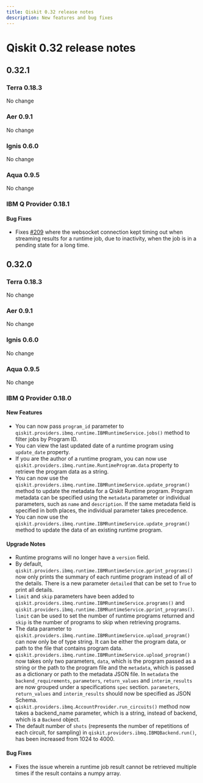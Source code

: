 ```yaml
---
title: Qiskit 0.32 release notes
description: New features and bug fixes
---
```


# Qiskit 0.32 release notes

## 0.32.1

<span id="terra-0-18-3" />

### Terra 0.18.3

No change

<span id="id193" />

### Aer 0.9.1

No change

<span id="ignis-0-6-0" />

### Ignis 0.6.0

No change

<span id="aqua-0-9-5" />

### Aqua 0.9.5

No change

<span id="ibm-q-provider-0-18-1" />

<span id="release-notes-0-18-1-ibmq" />

### IBM Q Provider 0.18.1

<span id="release-notes-0-18-1-ibmq-bug-fixes" />

<span id="id194" />

#### Bug Fixes

*   Fixes [#209](https://github.com/Qiskit-Partners/qiskit-ibm/issues/209) where the websocket connection kept timing out when streaming results for a runtime job, due to inactivity, when the job is in a pending state for a long time.

<span id="qiskit-0-32-0" />

## 0.32.0

<span id="id195" />

### Terra 0.18.3

No change

<span id="id196" />

### Aer 0.9.1

No change

<span id="id197" />

### Ignis 0.6.0

No change

<span id="id198" />

### Aqua 0.9.5

No change

<span id="ibm-q-provider-0-18-0" />

<span id="release-notes-0-18-0-ibmq" />

### IBM Q Provider 0.18.0

<span id="release-notes-0-18-0-ibmq-new-features" />

<span id="id199" />

#### New Features

*   You can now pass `program_id` parameter to `qiskit.providers.ibmq.runtime.IBMRuntimeService.jobs()` method to filter jobs by Program ID.
*   You can view the last updated date of a runtime program using `update_date` property.
*   If you are the author of a runtime program, you can now use `qiskit.providers.ibmq.runtime.RuntimeProgram.data` property to retrieve the program data as a string.
*   You can now use the `qiskit.providers.ibmq.runtime.IBMRuntimeService.update_program()` method to update the metadata for a Qiskit Runtime program. Program metadata can be specified using the `metadata` parameter or individual parameters, such as `name` and `description`. If the same metadata field is specified in both places, the individual parameter takes precedence.
*   You can now use the `qiskit.providers.ibmq.runtime.IBMRuntimeService.update_program()` method to update the data of an existing runtime program.

<span id="release-notes-0-18-0-ibmq-upgrade-notes" />

<span id="id200" />

#### Upgrade Notes

*   Runtime programs will no longer have a `version` field.
*   By default, `qiskit.providers.ibmq.runtime.IBMRuntimeService.pprint_programs()` now only prints the summary of each runtime program instead of all of the details. There is a new parameter `detailed` that can be set to `True` to print all details.
*   `limit` and `skip` parameters have been added to `qiskit.providers.ibmq.runtime.IBMRuntimeService.programs()` and `qiskit.providers.ibmq.runtime.IBMRuntimeService.pprint_programs()`. `limit` can be used to set the number of runtime programs returned and `skip` is the number of programs to skip when retrieving programs.
*   The data parameter to `qiskit.providers.ibmq.runtime.IBMRuntimeService.upload_program()` can now only be of type string. It can be either the program data, or path to the file that contains program data.
*   `qiskit.providers.ibmq.runtime.IBMRuntimeService.upload_program()` now takes only two parameters, `data`, which is the program passed as a string or the path to the program file and the `metadata`, which is passed as a dictionary or path to the metadata JSON file. In `metadata` the `backend_requirements`, `parameters`, `return_values` and `interim_results` are now grouped under a specifications `spec` section. `parameters`, `return_values` and `interim_results` should now be specified as JSON Schema.
*   `qiskit.providers.ibmq.AccountProvider.run_circuits()` method now takes a backend\_name parameter, which is a string, instead of backend, which is a `Backend` object.
*   The default number of `shots` (represents the number of repetitions of each circuit, for sampling) in `qiskit.providers.ibmq.IBMQBackend.run()`, has been increased from 1024 to 4000.

<span id="release-notes-0-18-0-ibmq-bug-fixes" />

<span id="id201" />

#### Bug Fixes

*   Fixes the issue wherein a runtime job result cannot be retrieved multiple times if the result contains a numpy array.

<span id="qiskit-0-31-0" />